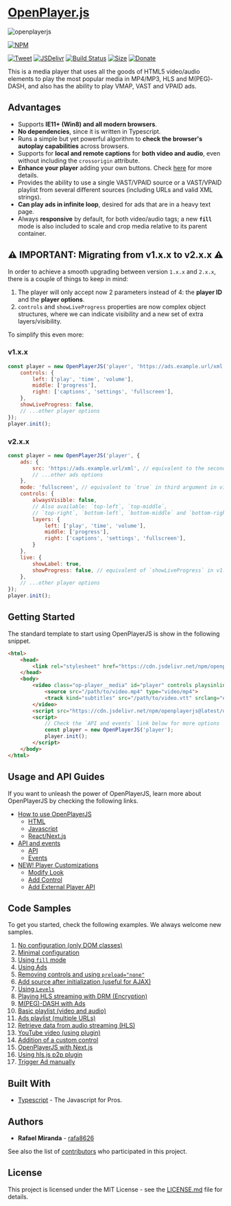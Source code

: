 # [OpenPlayer.js](https://www.openplayerjs.com)

![openplayerjs](https://user-images.githubusercontent.com/910829/46182430-d4c0f380-c299-11e8-89a8-c7554a70b66c.png)

[![NPM](https://nodei.co/npm/openplayerjs.png?downloads=true&downloadRank=true&stars=true)](https://nodei.co/npm/openplayerjs/)

[![Tweet](https://img.shields.io/twitter/url/http/shields.io.svg?style=social)](https://twitter.com/intent/tweet?text=Support%20OpenPlayerJS%20by%20giving%20the%20project%20a%20start%20at%20&url=https://www.openplayerjs.com&hashtags=openplayerjs,mediaplayer,vpaid,opensourcerocks,streaming)
[![JSDelivr](https://data.jsdelivr.com/v1/package/npm/openplayerjs/badge)](https://www.jsdelivr.com/package/npm/openplayerjs)
   [![Build Status](https://travis-ci.org/openplayerjs/openplayerjs.svg?branch=master)](https://travis-ci.org/openplayerjs/openplayerjs) [![Size](https://img.shields.io/bundlephobia/minzip/openplayerjs/latest?style=flat-square)](https://nodei.co/npm/openplayerjs) [![Donate](https://img.shields.io/badge/Donate-PayPal-green.svg)](https://paypal.me/rafa8626?locale.x=en_US)

This is a media player that uses all the goods of HTML5 video/audio elements to play the most popular media in MP4/MP3, HLS and M(PEG)-DASH, and also has the ability to play VMAP, VAST and VPAID ads.

## Advantages

* Supports **IE11+ (Win8) and all modern browsers**.
* **No dependencies**, since it is written in Typescript.
* Runs a simple but yet powerful algorithm to **check the browser's autoplay capabilities** across browsers.
* Supports for **local and remote captions** for **both video and audio**, even without including the `crossorigin` attribute.
* **Enhance your player** adding your own buttons. Check [here](./docs/customize.md) for more details.
* Provides the ability to use a single VAST/VPAID source or a VAST/VPAID playlist from several different sources (including URLs and valid XML strings).
* **Can play ads in infinite loop**, desired for ads that are in a heavy text page.
* Always **responsive** by default, for both video/audio tags; a new **`fill`** mode is also included to scale and crop media relative to its parent container.

## :warning: IMPORTANT: Migrating from v1.x.x to v2.x.x :warning:

In order to achieve a smooth upgrading between version `1.x.x` and `2.x.x`, there is a couple of things to keep in mind:

1. The player will only accept now 2 parameters instead of 4: the **player ID** and the **player options**.
2. `controls` and `showLiveProgress` properties are now complex object structures, where we can indicate visibility and a new set of extra layers/visibility.

To simplify this even more:

### v1.x.x

```javascript
const player = new OpenPlayerJS('player', 'https://ads.example.url/xml', true, {
    controls: {
        left: ['play', 'time', 'volume'],
        middle: ['progress'],
        right: ['captions', 'settings', 'fullscreen'],
    },
    showLiveProgress: false,
    // ...other player options
});
player.init();
```

### v2.x.x

```javascript
const player = new OpenPlayerJS('player', {
    ads: {
        src: 'https://ads.example.url/xml', // equivalent to the second argument in v1.x.x
        // ...other ads options
    },
    mode: 'fullscreen', // equivalent to `true` in third argument in v1.x.x
    controls: {
        alwaysVisible: false,
        // Also available: `top-left`, `top-middle`,
        // `top-right`, `bottom-left`, `bottom-middle` and `bottom-right` or `main`
        layers: {
            left: ['play', 'time', 'volume'],
            middle: ['progress'],
            right: ['captions', 'settings', 'fullscreen'],
        }
    },
    live: {
        showLabel: true,
        showProgress: false, // equivalent of `showLiveProgress` in v1.x.x
    },
    // ...other player options
});
player.init();
```

## Getting Started

The standard template to start using OpenPlayerJS is show in the following snippet.

```html
<html>
    <head>
        <link rel="stylesheet" href="https://cdn.jsdelivr.net/npm/openplayerjs@latest/dist/openplayer.min.css">
    </head>
    <body>
        <video class="op-player__media" id="player" controls playsinline>
            <source src="/path/to/video.mp4" type="video/mp4">
            <track kind="subtitles" src="/path/to/video.vtt" srclang="en" label="English">
        </video>
        <script src="https://cdn.jsdelivr.net/npm/openplayerjs@latest/dist/openplayer.min.js"></script>
        <script>
            // Check the `API and events` link below for more options
            const player = new OpenPlayerJS('player');
            player.init();
        </script>
    </body>
</html>
```

## Usage and API Guides

If you want to unleash the power of OpenPlayerJS, learn more about OpenPlayerJS by checking the following links.

* [How to use OpenPlayerJS](./docs/usage.md)
  * [HTML](./docs/usage.md#html)
  * [Javascript](./docs/usage.md#javascript)
  * [React/Next.js](./docs/usage.md#javascript)
* [API and events](./docs/api.md)
  * [API](./docs/api.md#api)
  * [Events](./docs/api.md#events)
* [NEW! Player Customizations](./docs/customize.md)
  * [Modify Look](./docs/customize.md#modify-look)
  * [Add Control](./docs/customize.md#add-control)
  * [Add External Player API](./docs/customize.md#add-external-player-api)

## Code Samples

To get you started, check the following examples. We always welcome new samples.

1. [No configuration (only DOM classes)](https://codepen.io/rafa8626/pen/WaNxNB)
2. [Minimal configuration](https://codepen.io/rafa8626/pen/BqazxX)
3. [Using `fill` mode](https://codepen.io/rafa8626/pen/xxZXQoO)
4. [Using Ads](https://codepen.io/rafa8626/pen/vVYKav)
5. [Removing controls and using `preload="none"`](https://codepen.io/rafa8626/pen/OJyMwxX)
6. [Add source after initialization (useful for AJAX)](https://codepen.io/rafa8626/pen/YzzgJrK)
7. [Using `Levels`](https://codepen.io/rafa8626/pen/ExxXvZx)
8. [Playing HLS streaming with DRM (Encryption)](https://codepen.io/rafa8626/pen/QZWEVy)
9. [M(PEG)-DASH with Ads](https://codepen.io/rafa8626/pen/Xxjmra)
10. [Basic playlist (video and audio)](https://codepen.io/rafa8626/pen/GRREQpX)
11. [Ads playlist (multiple URLs)](https://codepen.io/rafa8626/pen/wvvxbMN)
12. [Retrieve data from audio streaming (HLS)](https://codepen.io/rafa8626/pen/abbjrBW)
13. [YouTube video (using plugin)](https://codepen.io/rafa8626/pen/wvvOYpg)
14. [Addition of a custom control](https://codepen.io/rafa8626/pen/oNXmEza)
15. [OpenPlayerJS with Next.js](https://codesandbox.io/s/vigorous-almeida-71gln)
16. [Using hls.js p2p plugin](https://codepen.io/rafa8626/pen/PoPLMxo)
17. [Trigger Ad manually](https://codepen.io/rafa8626/pen/abZNgoY)

## Built With

* [Typescript](https://www.typescriptlang.org/docs/home.html) - The Javascript for Pros.

## Authors

* **Rafael Miranda** - [rafa8626](https://github.com/rafa8626)

See also the list of [contributors](https://github.com/openplayerjs/openplayerjs/contributors) who participated in this project.

## License

This project is licensed under the MIT License - see the [LICENSE.md](LICENSE.md) file for details.

